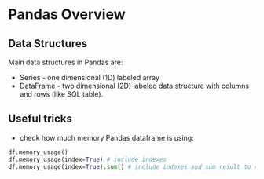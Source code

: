 # Pandas Overview

## Data Structures

Main data structures in Pandas are:

- Series - one dimensional (1D) labeled array
- DataFrame - two dimensional (2D) labeled data structure with columns and rows (like SQL table).

## Useful tricks

- check how much memory Pandas dataframe is using:

```python
df.memory_usage()
df.memory_usage(index=True) # include indexes
df.memory_usage(index=True).sum() # include indexes and sum result to overall value
```
